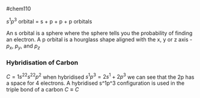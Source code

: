 #chem110 

$s^1p^3$ orbital = s + p + p + p orbitals

An s orbital is a sphere where the sphere tells you the probability of finding an electron. 
A p orbital is a hourglass shape aligned with the x, y or z axis - $p_x$, $p_y$, and $p_z$

### Hybridisation of Carbon
$C=1s^22s^22p^2$ when hybridised $s^1p^3=2s^1+2p^3$
we can see that the 2p has a space for 4 electrons. A hybridised s^1p^3 configuration is used in the triple bond of a carbon $C\equiv C$ 